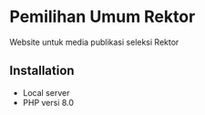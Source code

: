 
# Pemilihan Umum Rektor

Website untuk media publikasi seleksi Rektor


## Installation

- Local server
- PHP versi 8.0


    